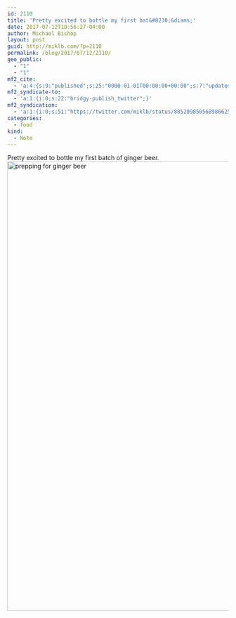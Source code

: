 ```yaml
---
id: 2110
title: 'Pretty excited to bottle my first bat&#8230;&diams;'
date: 2017-07-12T18:56:27-04:00
author: Michael Bishop
layout: post
guid: http://miklb.com/?p=2110
permalink: /blog/2017/07/12/2110/
geo_public:
  - "1"
  - "1"
mf2_cite:
  - 'a:4:{s:9:"published";s:25:"0000-01-01T00:00:00+00:00";s:7:"updated";s:25:"0000-01-01T00:00:00+00:00";s:8:"category";a:1:{i:0;s:0:"";}s:6:"author";a:0:{}}'
mf2_syndicate-to:
  - 'a:1:{i:0;s:22:"bridgy-publish_twitter";}'
mf2_syndication:
  - 'a:1:{i:0;s:51:"https://twitter.com/miklb/status/885209850568986625";}'
categories:
  - food
kind:
  - Note
---
```

Pretty excited to bottle my first batch of ginger beer. <img src="https://miklb.com/content/uploads/2017/07/IMG_4273-768x1024.jpg" alt="prepping for ginger beer" width="768" height="1024" class="u-photo alignnone size-large wp-image-2111" />